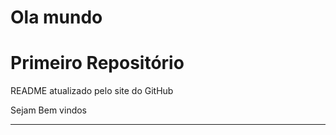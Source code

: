 # Ola mundo
 
<h1>Primeiro Repositório</h1
 <p>README atualizado pelo site do GitHub</p>
<p>Sejam Bem vindos</p>
<hr>

